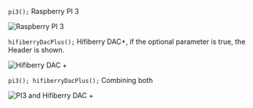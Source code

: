 `pi3();` Raspberry PI 3

![Raspberry PI 3](https://github.com/saarbastler/library.scad/raw/master/doc/raspberrypi.png)

`hifiberryDacPlus();` Hifiberry DAC+, if the optional parameter is true, the Header is shown.

![Hifiberry DAC +](https://github.com/saarbastler/library.scad/raw/master/doc/hifiberrydacplus.png)

`pi3();
hifiberryDacPlus();` Combining both

![PI3 and Hifiberry DAC +](https://github.com/saarbastler/library.scad/raw/master/doc/Pi3WithHifiberry.png)
